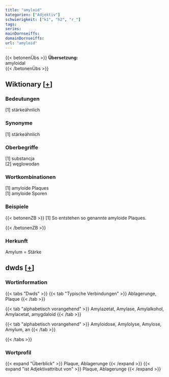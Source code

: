 ```yaml
---
title: "amyloid"
kategorien: ["Adjektiv"]
schwierigkeit: ["k1", "h2", "r_"]
tags:
series:
mainDornseiffs:
domainDornseiffs:
url: "amyloid"
---
```


{{< betonenÜbs >}}
**Übersetzung:**  
amyloidal  
{{< /betonenÜbs >}}

## Wiktionary [[+](https://de.wiktionary.org/wiki/amyloid)]

### Bedeutungen
[1] stärkeähnlich  

### Synonyme
[1] stärkeähnlich  

### Oberbegriffe
[1] substancja  
[2] węglowodan  

### Wortkombinationen
[1] amyloide Plaques  
[1] amyloide Sporen  

### Beispiele
{{< betonenZB >}}
[1] So entstehen so genannte amyloide Plaques.  

{{< /betonenZB >}}
### Herkunft
Amylum = Stärke  



## dwds [[+](https://www.dwds.de/wb/amyloid)]

### Wortinformation
{{< tabs "Dwds" >}}
{{< tab "Typische Verbindungen" >}}
Ablagerunge, Plaque
{{< /tab >}}

{{< tab "alphabetisch vorangehend" >}}
Amylazetat, Amylase, Amylalkohol, Amylacetat, amygdaloid
{{< /tab >}}

{{< tab "alphabetisch vorangehend" >}}
Amyloidose, Amylolyse, Amylose, Amylum, an
{{< /tab >}}

{{< /tabs >}}

### Wortprofil
{{< expand "Überblick" >}} Plaque, Ablagerunge {{< /expand >}}
{{< expand "ist Adjektivattribut von" >}} Plaque, Ablagerunge {{< /expand >}}

